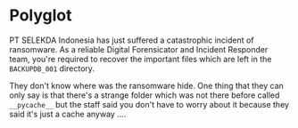 # Polyglot

PT SELEKDA Indonesia has just suffered a catastrophic incident of ransomware. As a reliable Digital Forensicator and Incident Responder team, you're required to recover the important files which are left in the `BACKUPDB_001` directory.

They don't know where was the ransomware hide. One thing that they can only say is that there's a strange folder which was not there before called `__pycache__` but the staff said you don't have to worry about it because they said it's just a cache anyway .... 